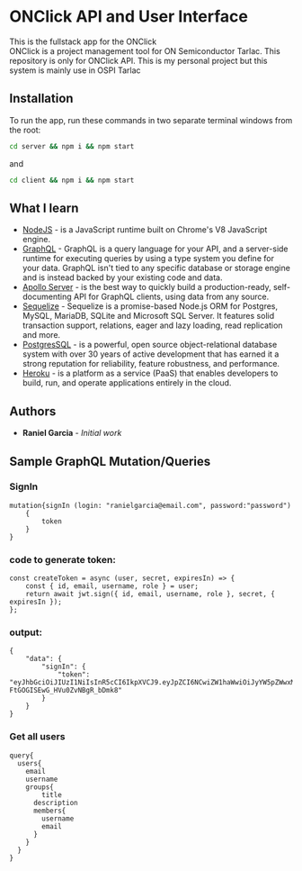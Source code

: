# ONClick API and User Interface

This is the fullstack app for the ONClick\
ONClick is a project management tool for ON Semiconductor Tarlac. This repository is only for ONClick API.
This is my personal project but this system is mainly use in OSPI Tarlac

## Installation

To run the app, run these commands in two separate terminal windows from the root:

```bash
cd server && npm i && npm start
```

and

```bash
cd client && npm i && npm start
```

## What I learn

- [NodeJS](https://nodejs.org/en/) - is a JavaScript runtime built on Chrome's V8 JavaScript engine.
- [GraphQL](https://graphql.org/learn/) - GraphQL is a query language for your API, and a server-side runtime for executing queries by using a type system you define for your data. GraphQL isn't tied to any specific database or storage engine and is instead backed by your existing code and data.
- [Apollo Server](https://www.apollographql.com/docs/apollo-server/) - is the best way to quickly build a production-ready, self-documenting API for GraphQL clients, using data from any source.
- [Sequelize](https://sequelize.org/) - Sequelize is a promise-based Node.js ORM for Postgres, MySQL, MariaDB, SQLite and Microsoft SQL Server. It features solid transaction support, relations, eager and lazy loading, read replication and more.
- [PostgresSQL](https://www.postgresql.org/) - is a powerful, open source object-relational database system with over 30 years of active development that has earned it a strong reputation for reliability, feature robustness, and performance.
- [Heroku](https://www.heroku.com/) - is a platform as a service (PaaS) that enables developers to build, run, and operate applications entirely in the cloud.

## Authors

- **Raniel Garcia** - _Initial work_

## Sample GraphQL Mutation/Queries

### SignIn

```
mutation{signIn (login: "ranielgarcia@email.com", password:"password")
    {
        token
    }
}
```

### code to generate token:

```
const createToken = async (user, secret, expiresIn) => {
    const { id, email, username, role } = user;
    return await jwt.sign({ id, email, username, role }, secret, { expiresIn });
};
```

### output:

```
{
    "data": {
        "signIn": {
            "token": "eyJhbGciOiJIUzI1NiIsInR5cCI6IkpXVCJ9.eyJpZCI6NCwiZW1haWwiOiJyYW5pZWwxMDFAZ21haWwuY29tIiwidXNlcm5hbWUiOiJSYW5pZWwiLCJyb2xlIjoiQURNSU4iLCJpYXQiOjE1Nzc1Mzk1NDksImV4cCI6MTU3NzU0MTM0OX0.GwVt2gHDfH9SNG5-FtGOGISEwG_HVu0ZvNBgR_bDmk8"
        }
    }
}
```

### Get all users

```
query{
  users{
    email
    username
    groups{
    	title
      description
      members{
        username
        email
      }
    }
  }
}
```
